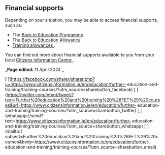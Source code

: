 ##  Financial supports

Depending on your situation, you may be able to access financial supports,
such as:

  * The [ Back to Education Programme ](https://www.citizensinformation.ie/en/social-welfare/back-to-education/back-to-education-programme/)
  * The [ Back to Education Allowance ](https://www.citizensinformation.ie/en/social-welfare/back-to-education/back-to-education-allowance/)
  * [ Training allowances ](https://www.citizensinformation.ie/en/education/further-education-and-training/training-allowances/) . 

You can find out more about financial supports available to you from your
local [ Citizens Information Centre ](https://centres.citizensinformation.ie/)
.

_**Page edited:** 11 April 2024 _

[
](https://facebook.com/sharer/sharer.php?u=https://www.citizensinformation.ie/en/education/further-
education-and-training/training-courses/?utm_source=sharebutton_facebook) [
](https://twitter.com/intent/tweet/?text=Further%20education%20and%20training%20%28FET%29%20courses&url=https://www.citizensinformation.ie/en/education/further-
education-and-training/training-courses/?utm_source=sharebutton_twitter) [
](whatsapp://send?text=https://www.citizensinformation.ie/en/education/further-
education-and-training/training-courses/?utm_source=sharebutton_whatsapp) [
](mailto:?subject=Further%20education%20and%20training%20%28FET%29%20courses&body=https://www.citizensinformation.ie/en/education/further-
education-and-training/training-courses/?utm_source=sharebutton_email) [
](javascript:void\(0\))
